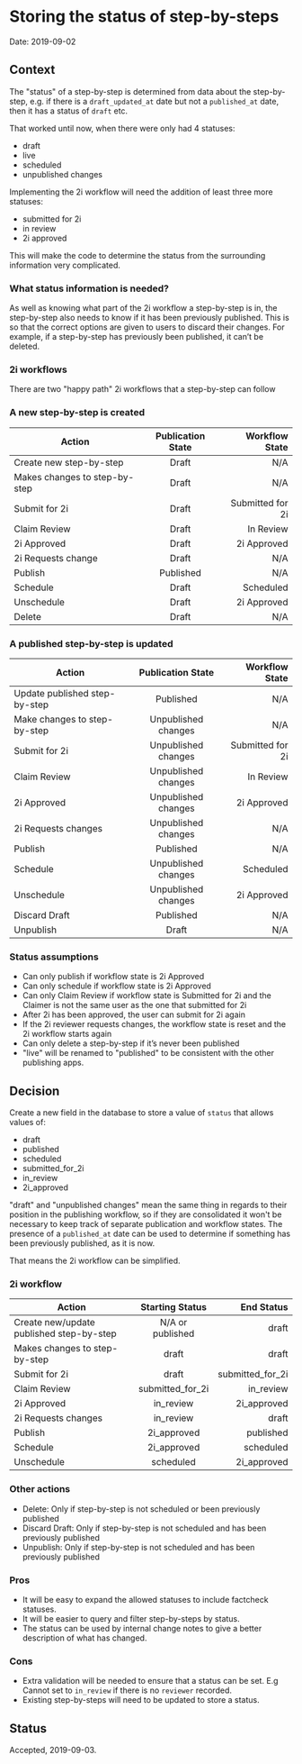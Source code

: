 # Storing the status of step-by-steps

Date: 2019-09-02

## Context

The "status" of a step-by-step is determined from data about the step-by-step, e.g. if there is a `draft_updated_at` date but not a `published_at` date, then it has a status of `draft` etc.

That worked until now, when there were only had 4 statuses:

* draft
* live
* scheduled
* unpublished changes

Implementing the 2i workflow will need the addition of least three more statuses:

* submitted for 2i
* in review
* 2i approved

This will make the code to determine the status from the surrounding information very complicated.

### What status information is needed?

As well as knowing what part of the 2i workflow a step-by-step is in, the step-by-step also needs to know if it has been previously published. This is so that the correct options are given to users to discard their changes. For example, if a step-by-step has previously been published, it can’t be deleted.


### 2i workflows

There are two "happy path" 2i workflows that a step-by-step can follow

### A new step-by-step is created

|Action                       |Publication State|Workflow State      |
|-----------------------------|:---------------:|-------------------:|
|Create new step-by-step      |Draft            |N/A                 |				
|Makes changes to step-by-step|Draft            |N/A                 |				
|Submit for 2i                |Draft            |Submitted for 2i    |
|Claim Review                 |Draft            |In Review           |
|2i Approved                  |Draft            |2i Approved         |
|2i Requests change           |Draft            |N/A                 |
|Publish                      |Published        |N/A                 |
|Schedule                     |Draft            |Scheduled           |
|Unschedule                   |Draft            |2i Approved         |
|Delete                       |Draft            |N/A                 |

### A published step-by-step is updated

|Action                       |Publication State  |Workflow State      |
|-----------------------------|:-----------------:|-------------------:|
|Update published step-by-step|Published          |N/A                 |
|Make changes to step-by-step |Unpublished changes|N/A                 |
|Submit for 2i                |Unpublished changes|Submitted for 2i    |
|Claim Review                 |Unpublished changes|In Review           |
|2i Approved                  |Unpublished changes|2i Approved         |
|2i Requests changes          |Unpublished changes|N/A                 |
|Publish                      |Published          |N/A                 |
|Schedule                     |Unpublished changes|Scheduled           |
|Unschedule                   |Unpublished changes|2i Approved         |
|Discard Draft                |Published          |N/A                 |
|Unpublish                    |Draft              |N/A                 |


### Status assumptions

- Can only publish if workflow state is 2i Approved
- Can only schedule if workflow state is 2i Approved
- Can only Claim Review if workflow state is Submitted for 2i and the Claimer is not the same user as the one that submitted for 2i
- After 2i has been approved, the user can submit for 2i again
- If the 2i reviewer requests changes, the workflow state is reset and the 2i workflow starts again
- Can only delete a step-by-step if it’s never been published
- "live" will be renamed to "published" to be consistent with the other publishing apps.


## Decision

Create a new field in the database to store a value of `status` that allows values of:

- draft
- published
- scheduled
- submitted_for_2i
- in_review
- 2i_approved


"draft" and "unpublished changes" mean the same thing in regards to their position in the publishing workflow, so if they are consolidated it won't be necessary to keep track of separate publication and workflow states. The presence of a `published_at` date can be used to determine if something has been previously published, as it is now.

That means the 2i workflow can be simplified.

### 2i workflow

|Action                                  |Starting Status |End Status          |
|----------------------------------------|:--------------:|-------------------:|
|Create new/update published step-by-step|N/A or published|draft               |
|Makes changes to step-by-step           |draft           |draft               |
|Submit for 2i                           |draft           |submitted_for_2i    |
|Claim Review                            |submitted_for_2i|in_review           |
|2i Approved                             |in_review       |2i_approved         |
|2i Requests changes                     |in_review       |draft               |
|Publish                                 |2i_approved     |published           |
|Schedule                                |2i_approved     |scheduled           |
|Unschedule                              |scheduled       |2i_approved         |


### Other actions

- Delete: Only if step-by-step is not scheduled or been previously published
- Discard Draft: Only if step-by-step is not scheduled and has been previously published
- Unpublish: Only if step-by-step is not scheduled and has been previously published


### Pros

- It will be easy to expand the allowed statuses to include factcheck statuses.
- It will be easier to query and filter step-by-steps by status.
- The status can be used by internal change notes to give a better description of what has changed.

### Cons

- Extra validation will be needed to ensure that a status can be set. E.g Cannot set to `in_review` if there is no `reviewer` recorded.
- Existing step-by-steps will need to be updated to store a status.

## Status

Accepted, 2019-09-03.
